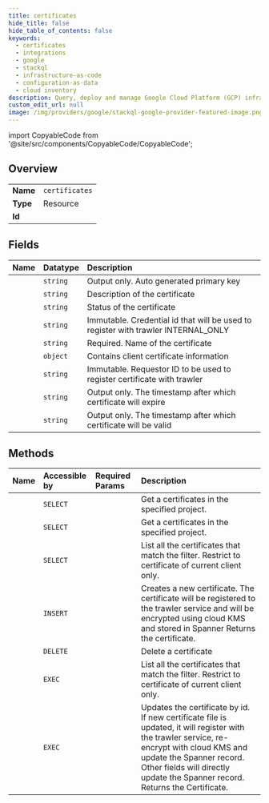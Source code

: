 ```yaml
---
title: certificates
hide_title: false
hide_table_of_contents: false
keywords:
  - certificates
  - integrations
  - google    
  - stackql
  - infrastructure-as-code
  - configuration-as-data
  - cloud inventory
description: Query, deploy and manage Google Cloud Platform (GCP) infrastructure and resources using SQL
custom_edit_url: null
image: /img/providers/google/stackql-google-provider-featured-image.png
---
```


import CopyableCode from '@site/src/components/CopyableCode/CopyableCode';




## Overview
<table><tbody>
<tr><td><b>Name</b></td><td><code>certificates</code></td></tr>
<tr><td><b>Type</b></td><td>Resource</td></tr>
<tr><td><b>Id</b></td><td><CopyableCode code="google.integrations.certificates" /></td></tr>
</tbody></table>

## Fields
| Name | Datatype | Description |
|:-----|:---------|:------------|
| <CopyableCode code="name" /> | `string` | Output only. Auto generated primary key |
| <CopyableCode code="description" /> | `string` | Description of the certificate |
| <CopyableCode code="certificateStatus" /> | `string` | Status of the certificate |
| <CopyableCode code="credentialId" /> | `string` | Immutable. Credential id that will be used to register with trawler INTERNAL_ONLY |
| <CopyableCode code="displayName" /> | `string` | Required. Name of the certificate |
| <CopyableCode code="rawCertificate" /> | `object` | Contains client certificate information |
| <CopyableCode code="requestorId" /> | `string` | Immutable. Requestor ID to be used to register certificate with trawler |
| <CopyableCode code="validEndTime" /> | `string` | Output only. The timestamp after which certificate will expire |
| <CopyableCode code="validStartTime" /> | `string` | Output only. The timestamp after which certificate will be valid |
## Methods
| Name | Accessible by | Required Params | Description |
|:-----|:--------------|:----------------|:------------|
| <CopyableCode code="projects_locations_certificates_get" /> | `SELECT` | <CopyableCode code="certificatesId, locationsId, projectsId" /> | Get a certificates in the specified project. |
| <CopyableCode code="projects_locations_products_certificates_get" /> | `SELECT` | <CopyableCode code="certificatesId, locationsId, productsId, projectsId" /> | Get a certificates in the specified project. |
| <CopyableCode code="projects_locations_products_certificates_list" /> | `SELECT` | <CopyableCode code="locationsId, productsId, projectsId" /> | List all the certificates that match the filter. Restrict to certificate of current client only. |
| <CopyableCode code="projects_locations_products_certificates_create" /> | `INSERT` | <CopyableCode code="locationsId, productsId, projectsId" /> | Creates a new certificate. The certificate will be registered to the trawler service and will be encrypted using cloud KMS and stored in Spanner Returns the certificate. |
| <CopyableCode code="projects_locations_products_certificates_delete" /> | `DELETE` | <CopyableCode code="certificatesId, locationsId, productsId, projectsId" /> | Delete a certificate |
| <CopyableCode code="_projects_locations_products_certificates_list" /> | `EXEC` | <CopyableCode code="locationsId, productsId, projectsId" /> | List all the certificates that match the filter. Restrict to certificate of current client only. |
| <CopyableCode code="projects_locations_products_certificates_patch" /> | `EXEC` | <CopyableCode code="certificatesId, locationsId, productsId, projectsId" /> | Updates the certificate by id. If new certificate file is updated, it will register with the trawler service, re-encrypt with cloud KMS and update the Spanner record. Other fields will directly update the Spanner record. Returns the Certificate. |
